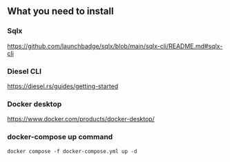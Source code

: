 ## What you need to install

### Sqlx

https://github.com/launchbadge/sqlx/blob/main/sqlx-cli/README.md#sqlx-cli

### Diesel CLI

https://diesel.rs/guides/getting-started

### Docker desktop

https://www.docker.com/products/docker-desktop/

### docker-compose up command

```
docker compose -f docker-compose.yml up -d
```
